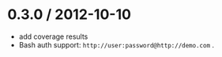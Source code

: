 
0.3.0 / 2012-10-10 
==================

  * add coverage results
  * Bash auth support: `http://user:password@http://demo.com` .
